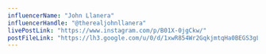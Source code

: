```yaml
---
influencerName: "John Llanera"
influencerHandle: "@therealjohnllanera"
livePostLink: "https://www.instagram.com/p/B01X-0jgCkw/"
postFileLink: "https://lh3.google.com/u/0/d/1xwR854Wr2GqkjmtqHa0BEGS3gLv_tlO8"
---
```

